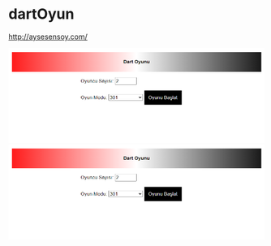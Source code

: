 # dartOyun

http://aysesensoy.com/

![site_görüntü_1](./img_d/d1.png)
![site_görüntü_1](./img_d/d1.png)
